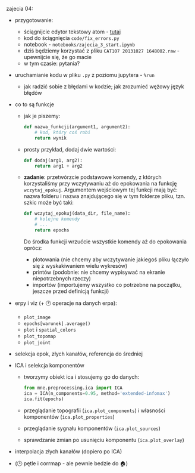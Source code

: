 zajecia 04:
* przygotowanie:
  - ściągnijcie edytor tekstowy atom - [tutaj](https://atom.io/)
  - kod do ściągnięcia `code/fix_errors.py`
  - notebook - `notebooks/zajecia_3_start.ipynb`
  - dziś będziemy korzystać z pliku `CAT107 20131027 1648002.raw` - upewnijcie się, że go macie
  - w tym czasie: pytania?
* uruchamianie kodu w pliku `.py` z poziomu jupytera - `%run`
  - jak radzić sobie z błędami w kodzie; jak zrozumieć wężowy język błędów
* co to są funkcje
  - jak je piszemy:
  
    ```python
    def nazwa_funkcji(argument1, argument2):
        # kod, który coś robi
        return wynik
    ```
  - prosty przykład, dodaj dwie wartości:
  
    ```python
    def dodaj(arg1, arg2):
        return arg1 + arg2
    ```
  - **zadanie**: przetwórzcie podstawowe komendy, z których korzystaliśmy przy wczytywaniu aż do epokowania na funkcję `wczytaj_epokuj`.
    Argumentem wejściowym tej funkcji mają być: nazwa folderu i nazwa znajdującego się w tym folderze pliku, tzn. szkic może być taki:
    
    ```python
    def wczytaj_epokuj(data_dir, file_name):
        # kolejne komendy
        # ...
        return epochs
    ```
    Do środka funkcji wrzućcie wszystkie komendy aż do epokowania oprócz:
    - plotowania (nie chcemy aby wczytywanie jakiegoś pliku łączyło się z wyskakiwaniem wielu wykresów)
    - printów (podobnie: nie chcemy wypisywać na ekranie niepotrzebnych rzeczy)
    - importów (importujemy wszystko co potrzebne na początku, jeszcze przed definicją funkcji)
  
* erpy i viz (+ :clock2: operacje na danych erpa):
  - `plot_image`
  - `epochs[warunek].average()`
  - `plot` i `spatial_colors`
  - `plot_topomap`
  - `plot_joint`
* selekcja epok, złych kanałów, referencja do średniej
* ICA i selekcja komponentów
  - tworzymy obiekt ica i stosujemy go do danych:
    ```python
    from mne.preprocessing.ica import ICA
    ica = ICA(n_components=0.95, method='extended-infomax')
    ica.fit(epochs)
    ```
  
  - przeglądanie topografii (`ica.plot_components`) i własności komponentów (`ica.plot_properties`)
  - przeglądanie sygnału komponentów (`ica.plot_sources`)
  - sprawdzanie zmian po usunięciu komponentu (`ica.plot_overlay`)
* interpolacja złych kanałów (dopiero po ICA)
* (:clock2: pętle i corrmap - ale pewnie bedzie do :house:)
